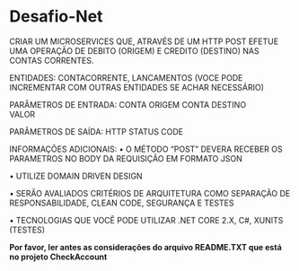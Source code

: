 # Desafio-Net

CRIAR UM MICROSERVICES QUE, ATRAVÉS DE UM HTTP POST EFETUE UMA OPERAÇÃO DE DEBITO (ORIGEM) E CREDITO (DESTINO) NAS CONTAS CORRENTES.

ENTIDADES: CONTACORRENTE, LANCAMENTOS (VOCE PODE INCREMENTAR COM  OUTRAS ENTIDADES SE ACHAR NECESSÁRIO)

PARÂMETROS DE ENTRADA:
	CONTA ORIGEM
	CONTA DESTINO	
	VALOR

PARÂMETROS DE SAÍDA:
	HTTP STATUS CODE	
	
INFORMAÇÕES ADICIONAIS:
•	O MÉTODO “POST” DEVERA RECEBER OS PARAMETROS NO BODY DA REQUISIÇÃO EM FORMATO JSON

•	UTILIZE DOMAIN DRIVEN DESIGN

•	SERÃO AVALIADOS CRITÉRIOS DE ARQUITETURA COMO SEPARAÇÃO DE RESPONSABILIDADE, CLEAN CODE, SEGURANÇA E TESTES

•	TECNOLOGIAS QUE VOCÊ PODE UTILIZAR .NET CORE 2.X, C#, XUNITS (TESTES)

**Por favor, ler antes as considerações do arquivo README.TXT que está no projeto CheckAccount**
